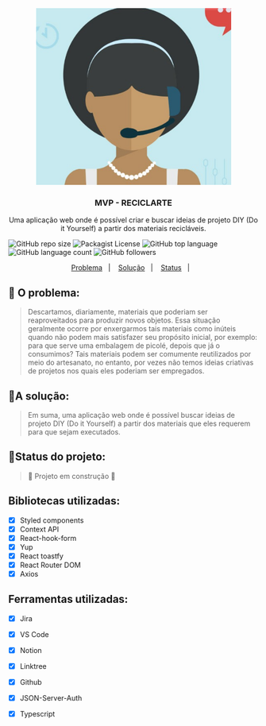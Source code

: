 <div align="center">
<img alt="Ecommerce" src="https://github.com/JeffersonLuizCruz/api-restful-gestaodepedidos/blob/main/src/main/resources/tamplate/logo3.png" />
</div>

<div align="center">
<h3>
  MVP - RECICLARTE
</h3>
<p>Uma aplicação web onde é possível criar e buscar ideias de projeto DIY (Do it Yourself) a partir dos materiais recicláveis.</p>
</div>

![GitHub repo size](https://img.shields.io/github/repo-size/JeffersonLuizCruz/financial)  ![Packagist License](https://img.shields.io/packagist/l/JeffersonLuizCruz/financial)  ![GitHub top language](https://img.shields.io/github/languages/top/JeffersonLuizCruz/financial)  ![GitHub language count](https://img.shields.io/github/languages/count/JeffersonLuizCruz/financial?label=Linguagem%20de%20Programa%C3%A7%C3%A3o)  ![GitHub followers](https://img.shields.io/github/followers/JeffersonLuizCruz?style=social)

<p align="center">
  <a href="#-sobre">Problema</a>&nbsp;&nbsp;&nbsp;|&nbsp;&nbsp;&nbsp;
  <a href="#-solution">Solução</a>&nbsp;&nbsp;&nbsp;|&nbsp;&nbsp;&nbsp;
  <a href="#-status">Status</a>&nbsp;&nbsp;&nbsp;|&nbsp;&nbsp;&nbsp;
</p>

## :page_with_curl: O problema:<a name="-sobre"/></a>
> Descartamos, diariamente, materiais que poderiam ser reaproveitados para produzir novos objetos.
Essa situação geralmente ocorre por enxergarmos tais materiais como inúteis quando não podem mais satisfazer seu propósito inicial, por exemplo: para que serve uma embalagem de picolé, depois que já o consumimos?
Tais materiais podem ser comumente reutilizados por meio do artesanato, no entanto, por vezes não temos ideias criativas de projetos nos quais eles poderiam ser empregados.

## :page_with_curl:A solução: <a name="-solution"/></a>
>Em suma, uma aplicação web onde é possível buscar ideias de projeto DIY (Do it Yourself) a partir dos materiais que eles requerem para que sejam executados.

## :page_with_curl:Status do projeto: <a name="-status"/></a>
> :construction: Projeto em construção :construction:

## Bibliotecas utilizadas:
- [x] Styled components
- [x] Context API
- [x] React-hook-form
- [x] Yup
- [x] React toastfy
- [x] React Router DOM
- [x] Axios

## Ferramentas utilizadas:
- [x] Jira
- [x] VS Code
- [x] Notion
- [x] Linktree
- [x] Github
- [x] JSON-Server-Auth
- [x] Typescript

